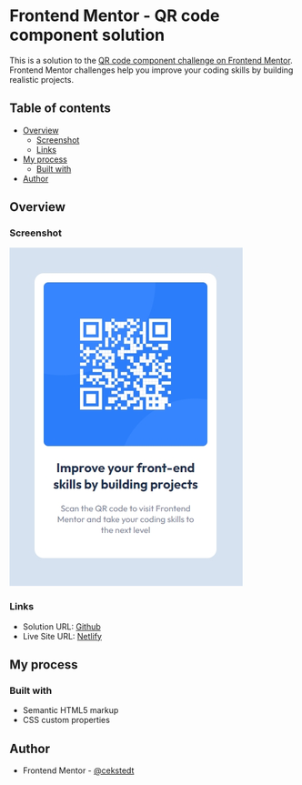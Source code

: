 # Frontend Mentor - QR code component solution

This is a solution to the [QR code component challenge on Frontend Mentor](https://www.frontendmentor.io/challenges/qr-code-component-iux_sIO_H). Frontend Mentor challenges help you improve your coding skills by building realistic projects.

## Table of contents

- [Overview](#overview)
  - [Screenshot](#screenshot)
  - [Links](#links)
- [My process](#my-process)
  - [Built with](#built-with)
- [Author](#author)

## Overview

### Screenshot

![Desktop](./design/desktop-screenshot.jpg)

### Links

- Solution URL: [Github](https://github.com/cekstedt/qr-code-component)
- Live Site URL: [Netlify](https://shimmering-piroshki-6e2004.netlify.app/)

## My process

### Built with

- Semantic HTML5 markup
- CSS custom properties

## Author

- Frontend Mentor - [@cekstedt](https://www.frontendmentor.io/profile/cekstedt)
